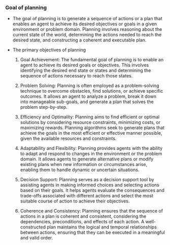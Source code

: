 ### Goal of planning

- The goal of planning is to generate a sequence of actions or a plan that enables an agent to achieve its desired objectives or goals in a given environment or problem domain. Planning involves reasoning about the current state of the world, determining the actions needed to reach the desired state, and constructing a coherent and executable plan.

- The primary objectives of planning 

  1. Goal Achievement:
     The fundamental goal of planning is to enable an agent to achieve its desired goals or objectives. This involves identifying the desired end state or states and determining the sequence of actions necessary to reach those states.

  2. Problem Solving:
     Planning is often employed as a problem-solving technique to overcome obstacles, find solutions, or achieve specific outcomes. It allows an agent to analyze a problem, break it down into manageable sub-goals, and generate a plan that solves the problem step-by-step.

  3. Efficiency and Optimality:
     Planning aims to find efficient or optimal solutions by considering resource constraints, minimizing costs, or maximizing rewards. Planning algorithms seek to generate plans that achieve the goals in the most efficient or effective manner possible, given the available resources and constraints.

  4. Adaptability and Flexibility:
     Planning provides agents with the ability to adapt and respond to changes in the environment or the problem domain. It allows agents to generate alternative plans or modify existing plans when new information or circumstances arise, enabling them to handle dynamic or uncertain situations.

  5. Decision Support:
     Planning serves as a decision support tool by assisting agents in making informed choices and selecting actions based on their goals. It helps agents evaluate the consequences and trade-offs associated with different actions and select the most suitable course of action to achieve their objectives.

  6. Coherence and Consistency:
     Planning ensures that the sequence of actions in a plan is coherent and consistent, considering the dependencies, preconditions, and effects of each action. A well-constructed plan maintains the logical and temporal relationships between actions, ensuring that they can be executed in a meaningful and valid order.


